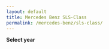 ```yaml
---
layout: default
title: Mercedes Benz SLS-Class
permalink: /mercedes-benz/sls-class/
---
```

**Select year**
